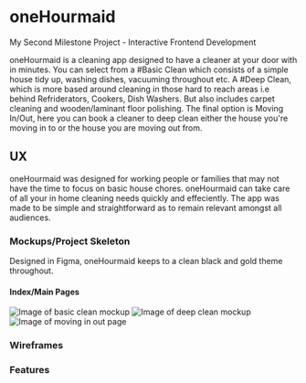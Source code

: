 # oneHourmaid
My Second Milestone Project - Interactive Frontend Development

oneHourmaid is a cleaning app designed to have a cleaner at your door with in minutes. You can select from a #Basic Clean which consists of a simple house tidy up, washing dishes, vacuuming throughout etc. A #Deep Clean, which is more based around cleaning in those hard to reach areas i.e behind Refriderators, Cookers, Dish Washers. But also includes carpet cleaning and wooden/laminant floor polishing. The final option is Moving In/Out, here you can book a cleaner to deep clean either the house you're moving in to or the house you are moving out from.

## UX
oneHourmaid was designed for working people or families that may not have the time to focus on basic house chores. oneHourmaid can take care of all your in home cleaning needs quickly and effeciently. The app was made to be simple and straightforward as to remain relevant amongst all audiences. 

### Mockups/Project Skeleton
Designed in Figma, oneHourmaid keeps to a clean black and gold theme throughout.

#### Index/Main Pages
![Image of basic clean mockup](https://github.com/DelroyBrown28/oneHourmaid4/blob/master/assets/images/README_images/Basic%20Clean.png)
![Image of deep clean mockup](https://github.com/DelroyBrown28/oneHourmaid4/blob/master/assets/images/README_images/Deep%20Clean.png)
![Image of moving in out page](https://github.com/DelroyBrown28/oneHourmaid4/blob/master/assets/images/README_images/Out.png)
### Wireframes

### Features

